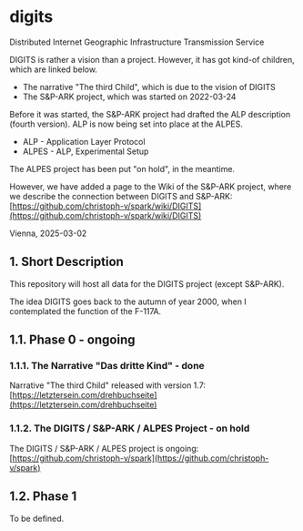 # digits
Distributed Internet Geographic Infrastructure Transmission Service

DIGITS is rather a vision than a project. However, it has got kind-of children,
which are linked below.

- The narrative "The third Child", which is due to the vision of DIGITS
- The S&P-ARK project, which was started on 2022-03-24

Before it was started, the S&P-ARK project had drafted the ALP description
(fourth version). ALP is now being set into place at the ALPES.

- ALP - Application Layer Protocol
- ALPES - ALP, Experimental Setup

The ALPES project has been put "on hold", in the meantime.

However, we have added a page to the Wiki of the S&P-ARK project, where we 
describe the connection between DIGITS and S&P-ARK:
[https://github.com/christoph-v/spark/wiki/DIGITS](https://github.com/christoph-v/spark/wiki/DIGITS)

Vienna, 2025-03-02

## 1. Short Description

This repository will host all data for the DIGITS project (except S&P-ARK).

The idea DIGITS goes back to the autumn of year 2000, when I
contemplated the function of the F-117A.

## 1.1. Phase 0 - ongoing

### 1.1.1. The Narrative "Das dritte Kind" - done

Narrative "The third Child" released with version 1.7:
[https://letztersein.com/drehbuchseite](https://letztersein.com/drehbuchseite)

### 1.1.2. The DIGITS / S&P-ARK / ALPES Project - on hold

The DIGITS / S&P-ARK / ALPES project is ongoing:
[https://github.com/christoph-v/spark](https://github.com/christoph-v/spark)

## 1.2. Phase 1

To be defined.

